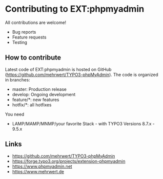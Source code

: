 # Contributing to EXT:phpmyadmin

All contributions are welcome!

* Bug reports
* Feature requests
* Testing

## How to contribute

Latest code of EXT:phpmyadmin is hosted on GitHub (https://github.com/mehrwert/TYPO3-phpMyAdmin). The code is organized in branches:

* master: Production release
* develop: Ongoing development
* feature/*: new features
* hotfix/*: all hotfixes

You need

*   LAMP/MAMP/MNMP/your favorite Stack - with TYPO3 Versions 8.7.x - 9.5.x

## Links

* https://github.com/mehrwert/TYPO3-phpMyAdmin
* https://forge.typo3.org/projects/extension-phpmyadmin
* https://www.phpmyadmin.net
* https://www.mehrwert.de